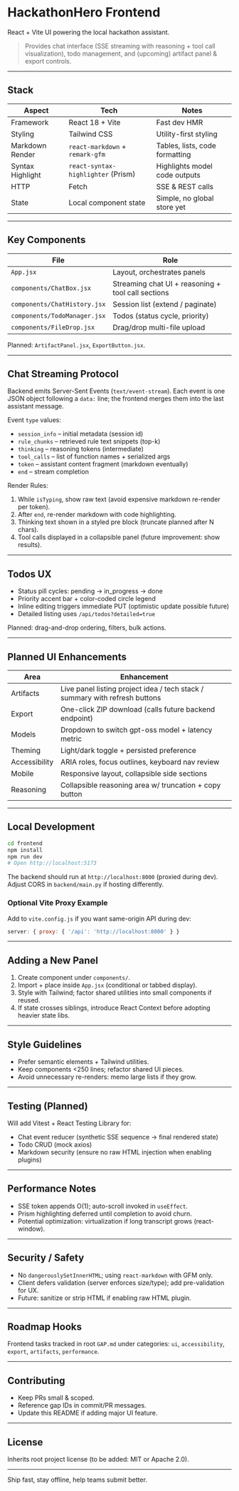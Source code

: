 # HackathonHero Frontend

React + Vite UI powering the local hackathon assistant.

> Provides chat interface (SSE streaming with reasoning + tool call visualization), todo management, and (upcoming) artifact panel & export controls.

---
## Stack
| Aspect | Tech | Notes |
|--------|------|-------|
| Framework | React 18 + Vite | Fast dev HMR |
| Styling | Tailwind CSS | Utility-first styling |
| Markdown Render | `react-markdown` + `remark-gfm` | Tables, lists, code formatting |
| Syntax Highlight | `react-syntax-highlighter` (Prism) | Highlights model code outputs |
| HTTP | Fetch | SSE & REST calls |
| State | Local component state | Simple, no global store yet |

---
## Key Components
| File | Role |
|------|------|
| `App.jsx` | Layout, orchestrates panels |
| `components/ChatBox.jsx` | Streaming chat UI + reasoning + tool call sections |
| `components/ChatHistory.jsx` | Session list (extend / paginate) |
| `components/TodoManager.jsx` | Todos (status cycle, priority) |
| `components/FileDrop.jsx` | Drag/drop multi-file upload |

Planned: `ArtifactPanel.jsx`, `ExportButton.jsx`.

---
## Chat Streaming Protocol
Backend emits Server-Sent Events (`text/event-stream`). Each event is one JSON object following a `data:` line; the frontend merges them into the last assistant message.

Event `type` values:
- `session_info` – initial metadata (session id)
- `rule_chunks` – retrieved rule text snippets (top-k)
- `thinking` – reasoning tokens (intermediate)
- `tool_calls` – list of function names + serialized args
- `token` – assistant content fragment (markdown eventually)
- `end` – stream completion

Render Rules:
1. While `isTyping`, show raw text (avoid expensive markdown re-render per token).
2. After `end`, re-render markdown with code highlighting.
3. Thinking text shown in a styled pre block (truncate planned after N chars).
4. Tool calls displayed in a collapsible panel (future improvement: show results).

---
## Todos UX
- Status pill cycles: pending → in_progress → done
- Priority accent bar + color-coded circle legend
- Inline editing triggers immediate PUT (optimistic update possible future)
- Detailed listing uses `/api/todos?detailed=true`

Planned: drag-and-drop ordering, filters, bulk actions.

---
## Planned UI Enhancements
| Area | Enhancement |
|------|-------------|
| Artifacts | Live panel listing project idea / tech stack / summary with refresh buttons |
| Export | One-click ZIP download (calls future backend endpoint) |
| Models | Dropdown to switch gpt-oss model + latency metric |
| Theming | Light/dark toggle + persisted preference |
| Accessibility | ARIA roles, focus outlines, keyboard nav review |
| Mobile | Responsive layout, collapsible side sections |
| Reasoning | Collapsible reasoning area w/ truncation + copy button |

---
## Local Development
```bash
cd frontend
npm install
npm run dev
# Open http://localhost:5173
```
The backend should run at `http://localhost:8000` (proxied during dev). Adjust CORS in `backend/main.py` if hosting differently.

### Optional Vite Proxy Example
Add to `vite.config.js` if you want same-origin API during dev:
```js
server: { proxy: { '/api': 'http://localhost:8000' } }
```

---
## Adding a New Panel
1. Create component under `components/`.
2. Import + place inside `App.jsx` (conditional or tabbed display).
3. Style with Tailwind; factor shared utilities into small components if reused.
4. If state crosses siblings, introduce React Context before adopting heavier state libs.

---
## Style Guidelines
- Prefer semantic elements + Tailwind utilities.
- Keep components <250 lines; refactor shared UI pieces.
- Avoid unnecessary re-renders: memo large lists if they grow.

---
## Testing (Planned)
Will add Vitest + React Testing Library for:
- Chat event reducer (synthetic SSE sequence → final rendered state)
- Todo CRUD (mock axios)
- Markdown security (ensure no raw HTML injection when enabling plugins)

---
## Performance Notes
- SSE token appends O(1); auto-scroll invoked in `useEffect`.
- Prism highlighting deferred until completion to avoid churn.
- Potential optimization: virtualization if long transcript grows (react-window).

---
## Security / Safety
- No `dangerouslySetInnerHTML`; using `react-markdown` with GFM only.
- Client defers validation (server enforces size/type); add pre-validation for UX.
- Future: sanitize or strip HTML if enabling raw HTML plugin.

---
## Roadmap Hooks
Frontend tasks tracked in root `GAP.md` under categories: `ui`, `accessibility`, `export`, `artifacts`, `performance`.

---
## Contributing
- Keep PRs small & scoped.
- Reference gap IDs in commit/PR messages.
- Update this README if adding major UI feature.

---
## License
Inherits root project license (to be added: MIT or Apache 2.0).

---
Ship fast, stay offline, help teams submit better.
